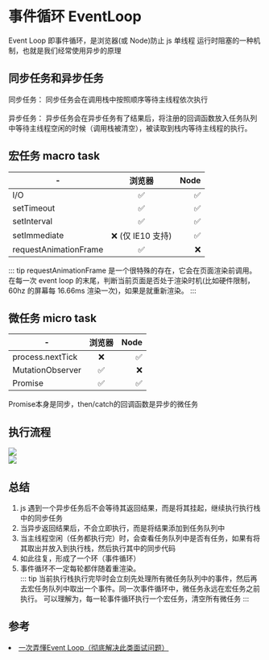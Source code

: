 # 事件循环 EventLoop
Event Loop 即事件循环，是浏览器(或 Node)防止 js 单线程 运行时阻塞的一种机制，也就是我们经常使用异步的原理

## 同步任务和异步任务
同步任务： 同步任务会在调用栈中按照顺序等待主线程依次执行<br><br>
异步任务： 异步任务会在异步任务有了结果后，将注册的回调函数放入任务队列中等待主线程空闲的时候（调用栈被清空），被读取到栈内等待主线程的执行。

## 宏任务 macro task

|    -          | 浏览器           | Node  |
| ------------- |:-------------:| -----:|
| I/O      | ✅            | ✅ |
| setTimeout     | ✅            | ✅ |
| setInterval      | ✅            | ✅ |
| setImmediate     |   ❌ (仅 IE10 支持)        | ✅ |
| requestAnimationFrame    | ✅            | ❌ |

::: tip
requestAnimationFrame 是一个很特殊的存在，它会在页面渲染前调用。 在每一次 event loop 的末尾，判断当前页面是否处于渲染时机(比如硬件限制，60hz 的屏幕每 16.66ms 渲染一次)，如果是就重新渲染。
:::

## 微任务 micro task
|    -          | 浏览器           | Node  |
| ------------- |:-------------:| -----:|
| process.nextTick     | ❌           | ✅ |
| MutationObserver     | ✅            | ❌  |
| Promise      | ✅            | ✅ |

 Promise本身是同步，then/catch的回调函数是异步的微任务


## 执行流程
<div class="img-box">
<img src="https://limy-1309594960.cos.ap-beijing.myqcloud.com/202209181703122-event_loop.png" class="medium-zoom-image " />
<br>
<img src="https://limy-1309594960.cos.ap-beijing.myqcloud.com/202209181756737-event_loop.gif" class="medium-zoom-image "   />
</div>


<style>
  .medium-zoom-image{
       z-index:2147483647;
      cursor: zoom-in;
     /* transform: .3s cubic-bezier(.2,0,.2,1)!important */
  }
.medium-zoom-image:active  {
 transform: scale(1.3);  
  transition: all 1s ease 0s;  
  -webkit-transform: all 1s ease 0s;  
  -webkit-transform: scale(1.35); /*放大1.3倍*/
  transition-duration: .5s;
  overflow:hidden;

}

</style>

## 总结
1. js 遇到一个异步任务后不会等待其返回结果，而是将其挂起，继续执行执行栈中的同步任务<br>
2. 当异步返回结果后，不会立即执行，而是将结果添加到任务队列中<br>
3. 当主线程空闲（任务都执行完）时，会查看任务队列中是否有任务，如果有将其取出并放入到执行栈，然后执行其中的同步代码<br>
4. 如此往复，形成了一个环（事件循环）<br>
5. 事件循环不一定每轮都伴随着重渲染。<br>
::: tip
当前执行栈执行完毕时会立刻先处理所有微任务队列中的事件，然后再去宏任务队列中取出一个事件。同一次事件循环中，微任务永远在宏任务之前执行。 可以理解为，每一轮事件循环执行一个宏任务，清空所有微任务
:::

## 参考
<li>
  <a target="blank" href="https://juejin.cn/post/6844903764202094606">一次弄懂Event Loop（彻底解决此类面试问题）</a>
</li>
